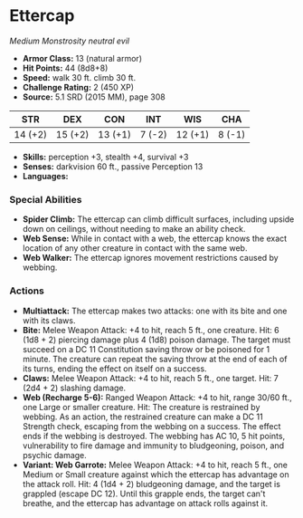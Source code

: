 # Ettercap

*Medium* *Monstrosity* *neutral evil*

- **Armor Class:** 13 (natural armor)
- **Hit Points:** 44 (8d8+8)
- **Speed:** walk 30 ft. climb 30 ft.
- **Challenge Rating:** 2 (450 XP)
- **Source:** 5.1 SRD (2015 MM), page 308

| STR | DEX | CON | INT | WIS | CHA |
| --- | --- | --- | --- | --- | --- |
| 14 (+2) | 15 (+2) | 13 (+1) | 7 (-2) | 12 (+1) | 8 (-1) |

- **Skills:** perception +3, stealth +4, survival +3
- **Senses:** darkvision 60 ft., passive Perception 13
- **Languages:** 

### Special Abilities

- **Spider Climb:** The ettercap can climb difficult surfaces, including upside down on ceilings, without needing to make an ability check.
- **Web Sense:** While in contact with a web, the ettercap knows the exact location of any other creature in contact with the same web.
- **Web Walker:** The ettercap ignores movement restrictions caused by webbing.

### Actions

- **Multiattack:** The ettercap makes two attacks: one with its bite and one with its claws.
- **Bite:** Melee Weapon Attack: +4 to hit, reach 5 ft., one creature. Hit: 6 (1d8 + 2) piercing damage plus 4 (1d8) poison damage. The target must succeed on a DC 11 Constitution saving throw or be poisoned for 1 minute. The creature can repeat the saving throw at the end of each of its turns, ending the effect on itself on a success.
- **Claws:** Melee Weapon Attack: +4 to hit, reach 5 ft., one target. Hit: 7 (2d4 + 2) slashing damage.
- **Web (Recharge 5-6):** Ranged Weapon Attack: +4 to hit, range 30/60 ft., one Large or smaller creature. Hit: The creature is restrained by webbing. As an action, the restrained creature can make a DC 11 Strength check, escaping from the webbing on a success. The effect ends if the webbing is destroyed. The webbing has AC 10, 5 hit points, vulnerability to fire damage and immunity to bludgeoning, poison, and psychic damage.
- **Variant: Web Garrote:** Melee Weapon Attack: +4 to hit, reach 5 ft., one Medium or Small creature against which the ettercap has advantage on the attack roll. Hit: 4 (1d4 + 2) bludgeoning damage, and the target is grappled (escape DC 12). Until this grapple ends, the target can't breathe, and the ettercap has advantage on attack rolls against it.


